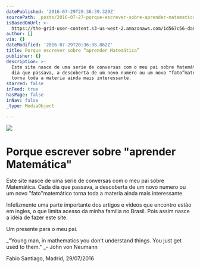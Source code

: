 ```yaml
---
datePublished: '2016-07-29T20:36:39.320Z'
sourcePath: _posts/2016-07-27-porque-escrever-sobre-aprender-matematica.md
isBasedOnUrl: >-
  https://the-grid-user-content.s3-us-west-2.amazonaws.com/1d567c56-da05-4a5d-8d5a-9b56c5cd6f87.jpg
author: []
via: {}
dateModified: '2016-07-29T20:36:38.862Z'
title: Porque escrever sobre “aprender Matemática”
publisher: {}
description: >-
  Este site nasce de uma serie de conversas com o meu pai sobre Matemática. Cada
  dia que passava, a descoberta de um novo numero ou um novo "fato”matemático
  torna toda a materia ainda mais interessante.
starred: false
inFeed: true
hasPage: false
inNav: false
_type: MediaObject

---
```

![](https://the-grid-user-content.s3-us-west-2.amazonaws.com/508693a9-3bf6-4cfb-8764-2371c3b8aa62.jpg)

# Porque escrever sobre "aprender Matemática"

Este site nasce de uma serie de conversas com o meu pai sobre Matemática. Cada dia que passava, a descoberta de um novo numero ou um novo "fato"matemático torna toda a materia ainda mais interessante.

Infelizmente uma parte importante dos artigos e videos que encontro estão em ingles, o que limita acesso da minha família no Brasil. Pois assim nasce a idéia de fazer este site.

Um presente para o meu pai.

_"Young man, in mathematics you don't understand things. You just get used to them." _- John von Neumann

Fabio Santiago, Madrid, 29/07/2016